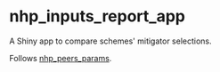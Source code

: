 # nhp_inputs_report_app

A Shiny app to compare schemes' mitigator selections.

Follows [nhp_peers_params](https://github.com/The-Strategy-Unit/nhp_peers_params).
